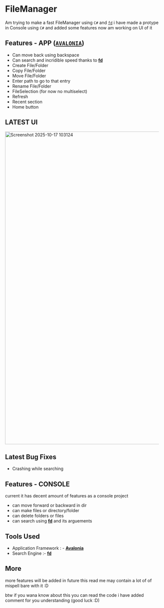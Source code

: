 ﻿# FileManager

Am trying to make a fast FileManager using `C#` and [`fd`](https://github.com/sharkdp/fd) i have made a protype in Console using `C#` and added some features now am working on UI
of it

## Features - APP ([`AVALONIA`](https://avaloniaui.net/))
- Can move back using backspace
- Can search and incridible speed thanks to [**fd**](https://github.com/sharkdp/fd)
- Create File/Folder
- Copy File/Folder
- Move File/Folder
- Enter path to go to that entry
- Rename File/Folder
- FileSelection (for now no multiselect)
- Refresh
- Recent section
- Home button

## LATEST UI
<img width="1919" height="1023" alt="Screenshot 2025-10-17 103124" src="https://github.com/user-attachments/assets/52682e4e-396d-4c9a-a29c-2228c777afbe" />

## Latest Bug Fixes
- Crashing while searching

## Features - CONSOLE
current it has decent amount of features as a console project
- can move forward or backward in dir
- can make files or directory/folder
- can delete folders or files
- can search using [**fd**](https://github.com/sharkdp/fd) and its arguements

## Tools Used

- Application Framework : - [**Avalonia**](https://avaloniaui.net/)
- Search Engine :- [**fd**](https://github.com/sharkdp/fd)

## More

more features will be added in future
this read me may contain a lot of of mispell bare with it :D


btw if you wana know about this you can read the code i have added comment for you understanding (good luck :D)
